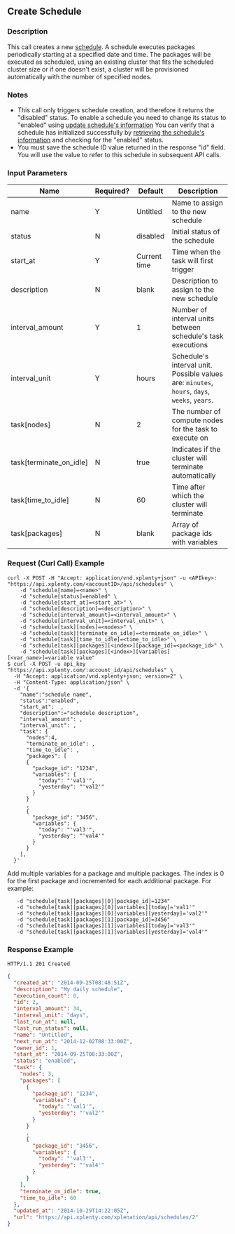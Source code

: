 ## Create Schedule

### Description
This call creates a new [schedule](https://github.com/xplenty/xplenty-api-doc-v2/blob/master/resources/schedule.md). A schedule executes packages periodically starting at a specified date and time. The packages will be executed as scheduled, using an existing cluster that fits the scheduled cluster size or if one doesn't exist, a cluster will be provisioned automatically with the number of specified nodes. 

### Notes
* This call only triggers schedule creation, and therefore it returns the "disabled" status. To enable a schedule you need to change its status to "enabled" using [update schedule's information](https://github.com/xplenty/xplenty-api-doc-v2/blob/master/sections/update-schedule-information.md)
You can verify that a schedule has initialized successfully by [retrieving the schedule's information](https://github.com/xplenty/xplenty-api-doc-v2/blob/master/sections/get-schedule-information.md) and checking for the "enabled" status.
* You must save the schedule ID value returned in the response "id" field. You will use the value to refer to this schedule in subsequent API calls.

### Input Parameters
| Name                    | Required? | Default      | Description                                                          |
| ----                    | --------- | -------      | -----------                                                          |
| name                    | Y         | Untitled     | Name to assign to the new schedule                                   |
| status                  | N         | disabled     | Initial status of the schedule                                       |
| start_at                | Y         | Current time | Time when the task will first trigger                                |
| description             | N         | blank        | Description to assign to the new schedule                            |
| interval_amount         | Y         | 1            | Number of interval units between schedule's task executions          |
| interval_unit           | Y         | hours        | Schedule's interval unit. Possible values are: `minutes`, `hours`, `days`, `weeks`, `years`.|
| task[nodes]             | N         | 2            | The number of compute nodes for the task to execute on             |
| task[terminate_on_idle] | N         | true         | Indicates if the cluster will terminate automatically                 |
| task[time_to_idle]      | N         | 60           | Time after which the cluster will terminate                          |
| task[packages]  |  N         | blank        | Array of package ids with variables                                        |

### Request (Curl Call) Example
```shell
curl -X POST -H "Accept: application/vnd.xplenty+json" -u <APIkey>: "https://api.xplenty.com/<accountID>/api/schedules" \
    -d "schedule[name]=<name>" \
    -d "schedule[status]=enabled" \
    -d "schedule[start_at]=<start_at>" \
    -d "schedule[description]=<description>" \
    -d "schedule[interval_amount]=<interval_amount>" \
    -d "schedule[interval_unit]=<interval_unit>" \
    -d "schedule[task][nodes]=<nodes>" \
    -d "schedule[task][terminate_on_idle]=<terminate_on_idle>" \
    -d "schedule[task][time_to_idle]=<time_to_idle>" \
    -d "schedule[task][packages][<index>][package_id]=<package_id>" \
    -d "schedule[task][packages][<index>][variables][<var_name>]=variable value"
$ curl -X POST -u api_key "https://api.xplenty.com/:account_id/api/schedules" \
  -H "Accept: application/vnd.xplenty+json; version=2" \
  -H "Content-Type: application/json" \
  -d '{
    "name":"schedule name",
	"status":"enabled",
	"start_at":  ,
	"description":="schedule description",
	"interval_amount": ,
	"interval_unit": ,
	"task": {
      "nodes":4,
	  "terminate_on_idle": ,
	  "time_to_idle": ,
	  "packages": [
      {
        "package_id": "1234",
        "variables": {
          "today": "'val1'",
          "yesterday": "'val2'"
        }
      }
      ,   
	  {
        "package_id": "3456",
        "variables": {
          "today": "'val3'",
          "yesterday": "'val4'"
        }
      }
    ],
  }'
```
Add multiple variables for a package and multiple packages. The index is 0 for the first package and incremented for each additional package. For example:
```shell
   -d "schedule[task][packages][0][package_id]=1234"
   -d "schedule[task][packages][0][variables][today]='val1'"
   -d "schedule[task][packages][0][variables][yesterday]='val2'"
   -d "schedule[task][packages][1][package_id]=3456"
   -d "schedule[task][packages][1][variables][today]='val3'"
   -d "schedule[task][packages][1][variables][yesterday]='val4'"
```

### Response Example
```HTTP
HTTP/1.1 201 Created
```

```json
{
  "created_at": "2014-09-25T08:48:51Z",
  "description": "My daily schedule",
  "execution_count": 0,
  "id": 2,
  "interval_amount": 34,
  "interval_unit": "days",
  "last_run_at": null,
  "last_run_status": null,
  "name": "Untitled",
  "next_run_at": "2014-12-02T08:33:00Z",
  "owner_id": 1,
  "start_at": "2014-09-25T08:33:00Z",
  "status": "enabled",
  "task": {
    "nodes": 3,
    "packages": [
      {
        "package_id": "1234",
        "variables": {
          "today": "'val1'",
          "yesterday": "'val2'"
        }
      }
      ,      
      {
        "package_id": "3456",
        "variables": {
          "today": "'val3'",
          "yesterday": "'val4'"
        }
      }
    ],
    "terminate_on_idle": true,
    "time_to_idle": 60
  },
  "updated_at": "2014-10-29T14:22:05Z",
  "url": "https://api.xplenty.com/xplenation/api/schedules/2"
}
```
